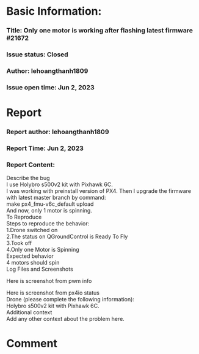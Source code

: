 # Basic Information:
### Title:  Only one motor is working after flashing latest firmware #21672 
### Issue status: Closed
### Author: lehoangthanh1809
### Issue open time: Jun 2, 2023
# Report
### Report author: lehoangthanh1809
### Report Time: Jun 2, 2023
### Report Content:   
Describe the bug  
I use Holybro s500v2 kit with Pixhawk 6C.    
I was working with preinstall version of PX4. Then I upgrade the firmware with latest master branch by command:    
make px4_fmu-v6c_default upload  
And now, only 1 motor is spinning.  
To Reproduce  
Steps to reproduce the behavior:  
1.Drone switched on  
2.The status on QGroundControl is Ready To Fly  
3.Took off  
4.Only one Motor is Spinning  
Expected behavior  
4 motors should spin  
Log Files and Screenshots  
    
Here is screenshot from pwm info  
    
Here is screenshot from px4io status  
Drone (please complete the following information):  
Holybro s500v2 kit with Pixhawk 6C.  
Additional context  
Add any other context about the problem here.  

# Comment